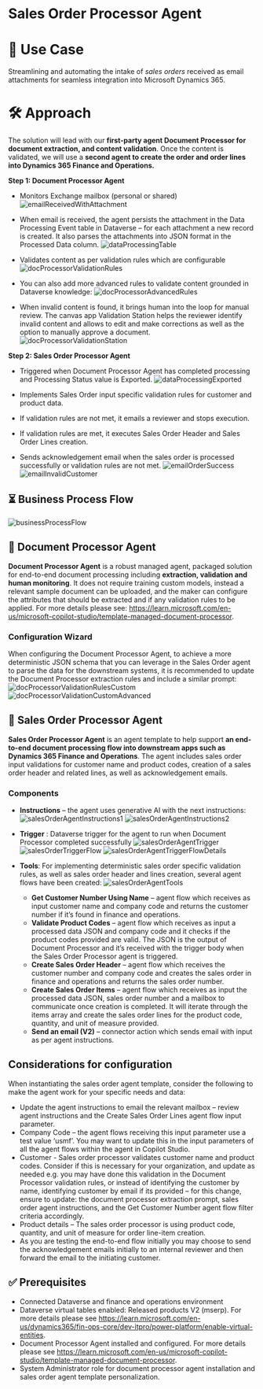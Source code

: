 # Sales Order Processor Agent

# 🧩 Use Case
Streamlining and automating the intake of *sales orders* received as email attachments for seamless integration into Microsoft Dynamics 365.
# 🛠️ Approach
The solution will lead with our **first-party agent Document Processor for document extraction, and content validation**. Once the content is validated, we will use a **second agent to create the order and order lines into Dynamics 365 Finance and Operations.**

**Step 1: Document Processor Agent**
- Monitors Exchange mailbox (personal or shared)
![emailReceivedWithAttachment](images/emailReceivedWithAttachment.png)

- When email is received, the agent persists the attachment in the Data Processing Event table in Dataverse – for each attachment a new record is created. It also parses the attachments into JSON format in the Processed Data column.
![dataProcessingTable](images/dataProcessingTable.png)

- Validates content as per validation rules which are configurable
![docProcessorValidationRules](images/docProcessorValidationRules.png)

- You can also add more advanced rules to validate content grounded in Dataverse knowledge:
![docProcessorAdvancedRules](images/docProcessorAdvancedRules.png)

- When invalid content is found, it brings human into the loop for manual review. The canvas app Validation Station helps the reviewer identify invalid content and allows to edit and make corrections as well as the option to manually approve a document.
![docProcessorValidationStation](images/docProcessorValidationStation2.png)



**Step 2: Sales Order Processor Agent**
- Triggered when Document Processor Agent has completed processing and Processing Status value is Exported.
![dataProcessingExported](images/dataProcessingExported.png)


- Implements Sales Order input specific validation rules for customer and product data.
- If validation rules are not met, it emails a reviewer and stops execution.
- If validation rules are met, it executes Sales Order Header and Sales Order Lines creation.
- Sends acknowledgement email when the sales order is processed successfully or validation rules are not met.
![emailOrderSuccess](images/emailOrderSuccess.png)
![emailInvalidCustomer](images/emailInvalidCustomer.png)

## ⏳ Business Process Flow
![businessProcessFlow](images/businessProcessFlow.png)


## 📄 Document Processor Agent
**Document Processor Agent** is a robust managed agent, packaged solution for end-to-end document processing including **extraction, validation and human monitoring**. It does not require training custom models, instead a relevant sample document can be uploaded, and the maker can configure the attributes that should be extracted and if any validation rules to be applied. For more details please see: https://learn.microsoft.com/en-us/microsoft-copilot-studio/template-managed-document-processor.
### Configuration Wizard
When configuring the Document Processor Agent, to achieve a more deterministic JSON schema that you can leverage in the Sales Order agent to parse the data for the downstream systems, it is recommended to update the Document Processor extraction rules and include a similar prompt: 
![docProcessorValidationRulesCustom](images/docProcessorValidationRulesCustom.png)
![docProcessorValidationCustomAdvanced](images/docProcessorValidationCustomAdvanced.png)

## 🤖 Sales Order Processor Agent
**Sales Order Processor Agent** is an agent template to help support **an end-to-end document processing flow into downstream apps such as Dynamics 365 Finance and Operations**. The agent includes sales order input validations for customer name and product codes, creation of a sales order header and related lines, as well as acknowledgement emails.
### Components
- **Instructions** – the agent uses generative AI with the next instructions:
![salesOrderAgentInstructions1](images/salesOrderAgentInstructions1.png)
![salesOrderAgentInstructions2](images/salesOrderAgentInstructions2.png)

- **Trigger** : Dataverse trigger for the agent to run when Document Processor completed successfully
![salesOrderAgentTrigger](images/salesOrderAgentTrigger.png)
![salesOrderTriggerFlow](images/salesOrderTriggerFlow.png) 
![salesOrderAgentTriggerFlowDetails](images/salesOrderAgentTriggerFlowDetails.png)


- **Tools**: For implementing deterministic sales order specific validation rules, as well as sales order header and lines creation, several agent flows have been created:
![salesOrderAgentTools](images/salesOrderAgentTools.png)

  - **Get Customer Number Using Name** – agent flow which receives as input customer name and company code and returns the customer number if it’s found in finance and operations.
  - **Validate Product Codes** – agent flow which receives as input a processed data JSON and company code and it checks if the product codes provided are valid. The JSON is the output of Document Processor and it’s received with the trigger body when the Sales Order Processor agent is triggered.
  - **Create Sales Order Header** – agent flow which receives the customer number and company code and creates the sales order in finance and operations and returns the sales order number.
  - **Create Sales Order Items** – agent flow which receives as input the processed data JSON, sales order number and a mailbox to communicate once creation is completed. It will iterate through the items array and create the sales order lines for the product code, quantity, and unit of measure provided.
  - **Send an email (V2)** – connector action which sends email with input as per agent instructions.

## Considerations for configuration
When instantiating the sales order agent template, consider the following to make the agent work for your specific needs and data:
 - Update the agent instructions to email the relevant mailbox – review agent instructions and the Create Sales Order Lines agent flow input parameter.
 - Company Code – the agent flows receiving this input parameter use a test value ‘usmf’. You may want to update this in the input parameters of all the agent flows within the agent in Copilot Studio.
 - Customer - Sales order processor validates customer name and product codes. Consider if this is necessary for your organization, and update as needed e.g. you may have done this validation in the Document Processor validation rules, or instead of identifying the customer by name, identifying customer by email if its provided – for this change, ensure to update: the document processor extraction prompt, sales order agent instructions, and the Get Customer Number agent flow filter criteria accordingly.
- Product details – The sales order processor is using product code, quantity, and unit of measure for order line-item creation.
- As you are testing the end-to-end flow initially you may choose to send the acknowledgement emails initially to an internal reviewer and then forward the email to the initiating customer.

## ✅ Prerequisites
 - Connected Dataverse and finance and operations environment
 - Dataverse virtual tables enabled: Released products V2 (mserp). For more details please see https://learn.microsoft.com/en-us/dynamics365/fin-ops-core/dev-itpro/power-platform/enable-virtual-entities.
 - Document Processor Agent installed and configured. For more details please see https://learn.microsoft.com/en-us/microsoft-copilot-studio/template-managed-document-processor.
 - System Administrator role for document processor agent installation and sales order agent template personalization.